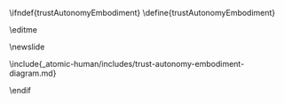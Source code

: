 \ifndef{trustAutonomyEmbodiment}
\define{trustAutonomyEmbodiment}

\editme

\newslide

\include{_atomic-human/includes/trust-autonomy-embodiment-diagram.md}

\endif


